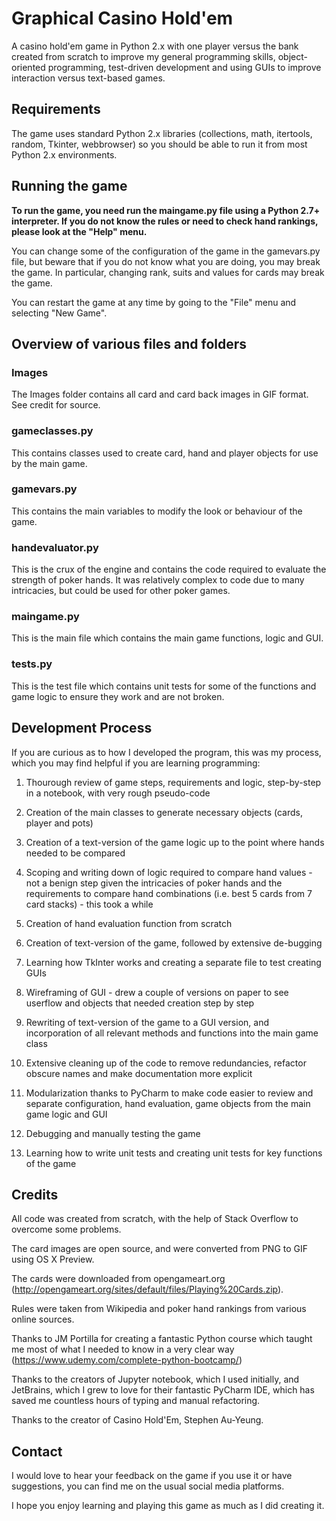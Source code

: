 # Graphical Casino Hold'em

A casino hold'em game in Python 2.x with one player versus the bank created from scratch to improve my general 
programming skills, object-oriented programming, test-driven development and using GUIs to improve interaction versus
text-based games.

## Requirements
The game uses standard Python 2.x libraries (collections, math, itertools, random, Tkinter, webbrowser) so you should be
able to run it from most Python 2.x environments.

## Running the game
**To run the game, you need run the maingame.py file using a Python 2.7+ interpreter. If you do not know the rules or 
need to check hand rankings, please look at the "Help" menu.**

You can change some of the configuration of the game in the gamevars.py file, but beware that if you do not know what
you are doing, you may break the game. In particular, changing rank, suits and values for cards may break the game.

You can restart the game at any time by going to the "File" menu and selecting "New Game".

## Overview of various files and folders
### Images
The Images folder contains all card and card back images in GIF format. See credit for source.

### gameclasses.py
This contains classes used to create card, hand and player objects for use by the main game.

### gamevars.py
This contains the main variables to modify the look or behaviour of the game.

### handevaluator.py
This is the crux of the engine and contains the code required to evaluate the strength of poker hands. It was relatively complex to
code due to many intricacies, but could be used for other poker games.

### maingame.py
This is the main file which contains the main game functions, logic and GUI.

### tests.py
This is the test file which contains unit tests for some of the functions and game logic to ensure they work and are not broken.

## Development Process
If you are curious as to how I developed the program, this was my process, which you may find helpful if you are learning
programming:

1) Thourough review of game steps, requirements and logic, step-by-step in a notebook, with very rough pseudo-code

2) Creation of the main classes to generate necessary objects (cards, player and pots)

3) Creation of a text-version of the game logic up to the point where hands needed to be compared

4) Scoping and writing down of logic required to compare hand values - not a benign step given the intricacies of poker hands
and the requirements to compare hand combinations (i.e. best 5 cards from 7 card stacks) - this took a while

5) Creation of hand evaluation function from scratch

6) Creation of text-version of the game, followed by extensive de-bugging

7) Learning how TkInter works and creating a separate file to test creating GUIs

8) Wireframing of GUI - drew a couple of versions on paper to see userflow and objects that needed creation step by step

9) Rewriting of text-version of the game to a GUI version, and incorporation of all relevant methods and functions into the main game class

10) Extensive cleaning up of the code to remove redundancies, refactor obscure names and make documentation more explicit

11) Modularization thanks to PyCharm to make code easier to review and separate configuration, hand evaluation, game objects from
the main game logic and GUI

12) Debugging and manually testing the game

13) Learning how to write unit tests and creating unit tests for key functions of the game

## Credits
All code was created from scratch, with the help of Stack Overflow to overcome some problems.

The card images are open source, and were converted from PNG to GIF using OS X Preview.

The cards were downloaded from opengameart.org (http://opengameart.org/sites/default/files/Playing%20Cards.zip).

Rules were taken from Wikipedia and poker hand rankings from various online sources.

Thanks to JM Portilla for creating a fantastic Python course which taught me most of what I needed to know in a very clear way
(https://www.udemy.com/complete-python-bootcamp/)

Thanks to the creators of Jupyter notebook, which I used initially, and JetBrains, which I grew to love for their fantastic PyCharm
IDE, which has saved me countless hours of typing and manual refactoring.

Thanks to the creator of Casino Hold'Em, Stephen Au-Yeung.

## Contact
I would love to hear your feedback on the game if you use it or have suggestions, you can find me on the usual social media platforms.

I hope you enjoy learning and playing this game as much as I did creating it.
